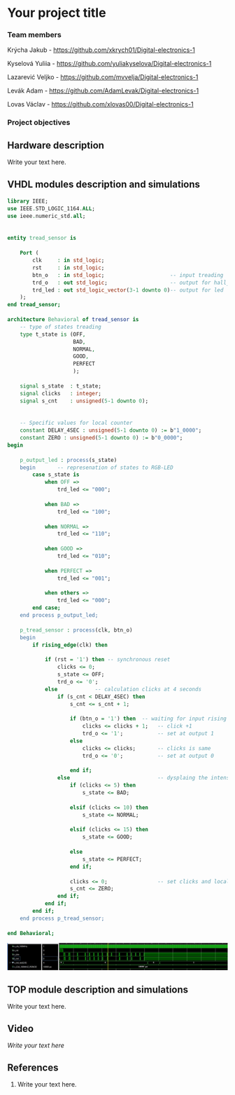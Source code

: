 # Your project title

### Team members

Krýcha Jakub - https://github.com/xkrych01/Digital-electronics-1

Kyselová Yuliia - https://github.com/yuliakyselova/Digital-electronics-1

Lazarević Veljko - https://github.com/mvvelja/Digital-electronics-1

Levák Adam - https://github.com/AdamLevak/Digital-electronics-1

Lovas Václav - https://github.com/xlovas00/Digital-electronics-1

### Project objectives



## Hardware description

Write your text here.


## VHDL modules description and simulations

```vhdl
library IEEE;
use IEEE.STD_LOGIC_1164.ALL;
use ieee.numeric_std.all;


entity tread_sensor is
       
    Port ( 
        clk     : in std_logic;
        rst     : in std_logic;
        btn_o   : in std_logic;                     -- input treading
        trd_o   : out std_logic;                    -- output for hall_sond
        trd_led : out std_logic_vector(3-1 downto 0)-- output for led
    );
end tread_sensor;

architecture Behavioral of tread_sensor is
    -- type of states treading
    type t_state is (OFF,
                     BAD,
                     NORMAL,
                     GOOD,
                     PERFECT
                     );
    
    signal s_state  : t_state;
    signal clicks   : integer;
    signal s_cnt    : unsigned(5-1 downto 0);
    
    
    -- Specific values for local counter
    constant DELAY_4SEC : unsigned(5-1 downto 0) := b"1_0000";
    constant ZERO : unsigned(5-1 downto 0) := b"0_0000";
begin
   
    p_output_led : process(s_state)
    begin       -- represenation of states to RGB-LED
        case s_state is
            when OFF =>
                trd_led <= "000";
            
            when BAD =>
                trd_led <= "100";
            
            when NORMAL =>
                trd_led <= "110";
            
            when GOOD =>
                trd_led <= "010";
            
            when PERFECT =>
                trd_led <= "001";
            
            when others =>
                trd_led <= "000";
        end case;       
    end process p_output_led;
    
    p_tread_sensor : process(clk, btn_o)
    begin
        if rising_edge(clk) then    
            
            if (rst = '1') then -- synchronous reset
                clicks <= 0;
                s_state <= OFF;
                trd_o <= '0';
            else            -- calculation clicks at 4 seconds
                if (s_cnt < DELAY_4SEC) then
                    s_cnt <= s_cnt + 1;
                    
                    if (btn_o = '1') then  -- waiting for input rising edge
                        clicks <= clicks + 1;   -- click +1
                        trd_o <= '1';           -- set at output 1
                    else
                        clicks <= clicks;       -- clicks is same
                        trd_o <= '0';           -- set at output 0
                        
                    end if;    
                else                            -- dysplaing the intensity of treading
                    if (clicks <= 5) then
                        s_state <= BAD;
                
                    elsif (clicks <= 10) then 
                        s_state <= NORMAL;
                
                    elsif (clicks <= 15) then
                        s_state <= GOOD;
                    
                    else 
                        s_state <= PERFECT;
                    end if;
                    
                    clicks <= 0;                -- set clicks and local counter to 0
                    s_cnt <= ZERO;
                end if;
            end if;
        end if;
    end process p_tread_sensor;

end Behavioral;

```
![](Images/tread_sensor_tb.jpg)



## TOP module description and simulations

Write your text here.


## Video

*Write your text here*


## References

   1. Write your text here.

